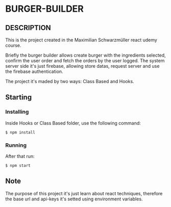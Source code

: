 # BURGER-BUILDER

## DESCRIPTION

This is the project created in the Maximilian Schwarzmüller react udemy course.

Briefly the burger builder allows create burger with the ingredients selected, confirm the user order and fetch the orders by the user logged. The system server side it's just firebase, allowing store datas, request server and use the firebase authentication.

The project it's maded by two ways: Class Based and Hooks.

## Starting


### Installing

Inside Hooks or Class Based folder, use the following command:

```
$ npm install
```

### Running

After that run:


```
$ npm start
```

## Note

The purpose of this project it's just learn about react techniques, therefore the base url and api-keys it's setted using environment variables.
